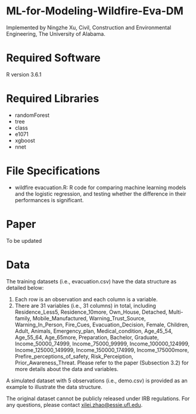 # ML-for-Modeling-Wildfire-Eva-DM
Implemented by Ningzhe Xu, Civil, Construction and Environmental Engineering, The University of Alabama.

# Required Software
R version 3.6.1

# Required Libraries
* randomForest
* tree
* class
* e1071
* xgboost
* nnet

# File Specifications
* wildfire evacuation.R: R code for comparing machine learning models and the logistic regression, and testing whether the difference in their performances is significant.

# Paper
To be updated

# Data
The training datasets (i.e., evacuation.csv) have the data structure as detailed below:
1.	Each row is an observation and each column is a variable.
2.	There are 31 variables (i.e., 31 columns) in total, including Residence_Less5, Residence_10more, Own_House, Detached, Multi-family, Mobile_Manufactured, Warning_Trust_Source, Warning_In_Person, Fire_Cues, Evacuation_Decision, Female, Children, Adult, Animals, Emergency_plan, Medical_condition, Age_45_54, Age_55_64, Age_65more, Preparation, Bachelor, Graduate, Income_50000_74999, Income_75000_99999, Income_100000_124999, Income_125000_149999, Income_150000_174999, Income_175000more, Prefire_perceptions_of_safety, Risk_Perceiption, Prior_Awareness_Threat. Please refer to the paper (Subsection 3.2) for more details about the data and variables.

A simulated dataset with 5 observations (i.e., demo.csv) is provided as an example to illustrate the data structure.

The original dataset cannot be publicly released under IRB regulations. For any questions, please contact xilei.zhao@essie.ufl.edu.
